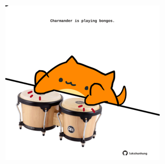 <!-- built at 10/09/2022, 14:01:07 UTC -->
<p align="center">
  <img width="500" height="500" src="./ReadmeImage.svg">
</p>
